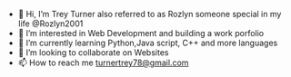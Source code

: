 - 👋 Hi, I’m Trey Turner also referred to as Rozlyn someone special in my life @Rozlyn2001
- 👀 I’m interested in Web Development and building a work porfolio
- 🌱 I’m currently learning Python,Java script, C++ and more languages
- 💞️ I’m looking to collaborate on Websites
- 📫 How to reach me turnertrey78@gmail.com

<!---
Rozlyn2001/Rozlyn2001 is a ✨ special ✨ repository because its `README.md` (this file) appears on your GitHub profile.
You can click the Preview link to take a look at your changes.
--->
